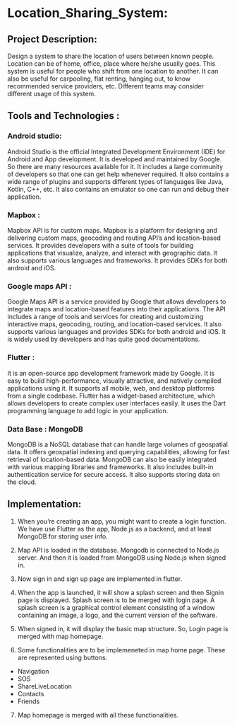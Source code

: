 # Location_Sharing_System:

## Project Description:
Design a system to share the location of users between known people. Location can be of home, office, place where he/she usually goes. This system is useful for people who shift from one location to another. It can also be useful for carpooling, flat renting, hanging out, to know recommended service providers, etc. Different teams may consider different usage of this system.

## Tools and Technologies :

### Android studio:

Android Studio is the official Integrated Development Environment (IDE) for Android and App development. It is developed and maintained by Google. So there are many resources available for it. It includes a large community of developers so that one can get help whenever required. It also contains a wide range of plugins and supports different types of languages like Java, Kotlin, C++, etc. It also contains an emulator so one can run and debug their application.

### Mapbox :

Mapbox API is for custom maps. Mapbox is a platform for designing and delivering custom maps, geocoding and routing API’s and location-based services. It provides developers with a suite of tools for building applications that visualize, analyze, and interact with geographic data. It also supports various languages and frameworks. It provides SDKs for both android and iOS.

### Google maps API :

Google Maps API is a service provided by Google that allows developers to integrate maps and location-based features into their applications. The API includes a range of tools and services for creating and customizing interactive maps, geocoding, routing, and location-based services. It also supports various languages and provides SDKs for both android and iOS. It is widely used by developers and has quite good documentations.

### Flutter :

It is an open-source app development framework made by Google. It is easy to  build high-performance, visually attractive, and natively compiled applications using it. It supports all mobile, web, and desktop platforms from a single codebase. Flutter has a widget-based architecture, which allows developers to create complex user interfaces easily. It uses the Dart programming language to add logic in your application.

### Data Base : MongoDB

MongoDB is a NoSQL database that can handle large volumes of geospatial data. It offers geospatial indexing and querying capabilities, allowing for fast retrieval of location-based data. MongoDB can also be easily integrated with various mapping libraries and frameworks. It also includes built-in authentication service for secure access. It also supports storing data on the cloud.

## Implementation:

1. When you’re creating an app, you might want to create a login function. We have use Flutter as the app, Node.js as a backend, and at least MongoDB for storing user info.

2. Map API is loaded in the database. Mongodb is connected to Node.js server. And then it is loaded from MongoDB using Node.js when signed in.

3. Now sign in and sign up page are implemented in flutter.

4. When the app is launched, it will show a splash screen and then Signin page is displayed. Splash screen is to be merged with login page. A splash screen is a graphical control element consisting of a window containing an image, a logo, and the current version of the software.

5. When signed in, it will display the basic map structure. So, Login page is merged with map homepage.

6. Some functionalities are to be implemeneted in map home page. These are represented using buttons.

- Navigation
- SOS
- ShareLiveLocation
- Contacts
- Friends

7. Map homepage is merged with all these functionalities.

